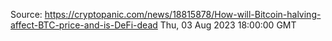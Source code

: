 Source: https://cryptopanic.com/news/18815878/How-will-Bitcoin-halving-affect-BTC-price-and-is-DeFi-dead
Thu, 03 Aug 2023 18:00:00 GMT

